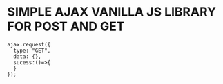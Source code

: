 # SIMPLE AJAX VANILLA JS LIBRARY FOR POST AND GET 
```
ajax.request({
  type: "GET",
  data: {},
  sucess:()=>{
  } 
});



```
